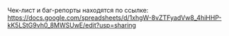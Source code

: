 Чек-лист и баг-репорты находятся по ссылке:
https://docs.google.com/spreadsheets/d/1xhgW-8vZTFyadVw8_4hiHHP-kK5LStG9vh0_8MWSUwE/edit?usp=sharing
